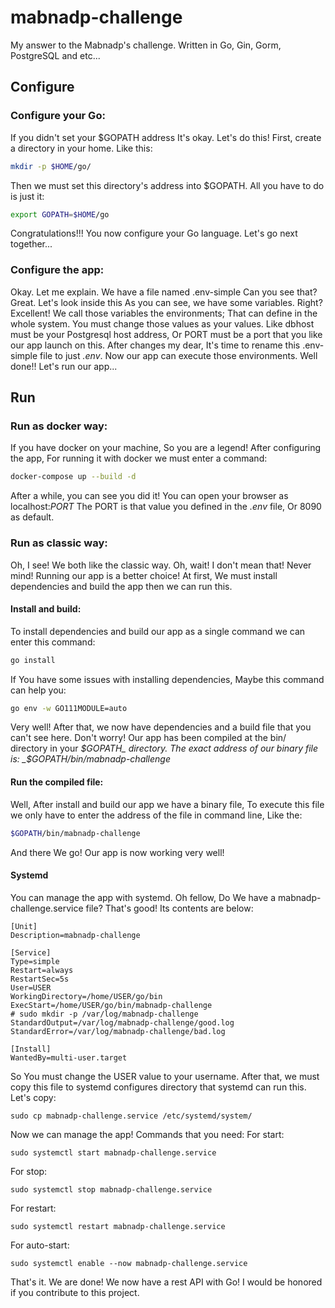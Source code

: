 # mabnadp-challenge

My answer to the Mabnadp's challenge.
Written in Go, Gin, Gorm, PostgreSQL and etc...

## Configure

### Configure your Go:

If you didn't set your $GOPATH address It's okay.
Let's do this!
First, create a directory in your home.
Like this:

```bash
mkdir -p $HOME/go/
```

Then we must set this directory's address into $GOPATH.
All you have to do is just it:

```bash
export GOPATH=$HOME/go
```

Congratulations!!! You now configure your Go language.
Let's go next together...

### Configure the app:

Okay. Let me explain.
We have a file named .env-simple
Can you see that?
Great.
Let's look inside this
As you can see, we have some variables. Right?
Excellent! We call those variables the environments;
That can define in the whole system.
You must change those values as your values.
Like dbhost must be your Postgresql host address,
Or PORT must be a port that you like our app launch on this.
After changes my dear, It's time to rename this .env-simple file to just _.env_. Now our app can execute those environments.
Well done!!
Let's run our app...

## Run

### Run as docker way:

If you have docker on your machine, So you are a legend!
After configuring the app, For running it with docker we must enter a command:

```bash
docker-compose up --build -d
```

After a while, you can see you did it!
You can open your browser as localhost:_PORT_
The PORT is that value you defined in the _.env_ file,
Or 8090 as default.

### Run as classic way:

Oh, I see! We both like the classic way. Oh, wait! I don't mean that!
Never mind! Running our app is a better choice!
At first, We must install dependencies and build the app then we can run this.

#### Install and build:

To install dependencies and build our app as a single command we can enter this command:

```bash
go install
```

If You have some issues with installing dependencies, Maybe this command can help you:

```bash
go env -w GO111MODULE=auto
```

Very well! After that, we now have dependencies and a build file that you can't see here. Don't worry!
Our app has been compiled at the bin/ directory in your _$GOPATH_ directory.
The exact address of our binary file is:
_$GOPATH/bin/mabnadp-challenge_

#### Run the compiled file:

Well, After install and build our app we have a binary file,
To execute this file we only have to enter the address of the file in command line, Like the:

```bash
$GOPATH/bin/mabnadp-challenge
```

And there We go! Our app is now working very well!

#### Systemd

You can manage the app with systemd.
Oh fellow, Do We have a mabnadp-challenge.service file?
That's good!
Its contents are below:

```
[Unit]
Description=mabnadp-challenge

[Service]
Type=simple
Restart=always
RestartSec=5s
User=USER
WorkingDirectory=/home/USER/go/bin
ExecStart=/home/USER/go/bin/mabnadp-challenge
# sudo mkdir -p /var/log/mabnadp-challenge
StandardOutput=/var/log/mabnadp-challenge/good.log
StandardError=/var/log/mabnadp-challenge/bad.log

[Install]
WantedBy=multi-user.target
```

So You must change the USER value to your username.
After that, we must copy this file to systemd configures directory that systemd can run this.
Let's copy:

```
sudo cp mabnadp-challenge.service /etc/systemd/system/
```

Now we can manage the app!
Commands that you need:
For start:

```
sudo systemctl start mabnadp-challenge.service
```

For stop:

```
sudo systemctl stop mabnadp-challenge.service
```

For restart:

```
sudo systemctl restart mabnadp-challenge.service
```

For auto-start:

```
sudo systemctl enable --now mabnadp-challenge.service
```

That's it. We are done! We now have a rest API with Go!
I would be honored if you contribute to this project.
